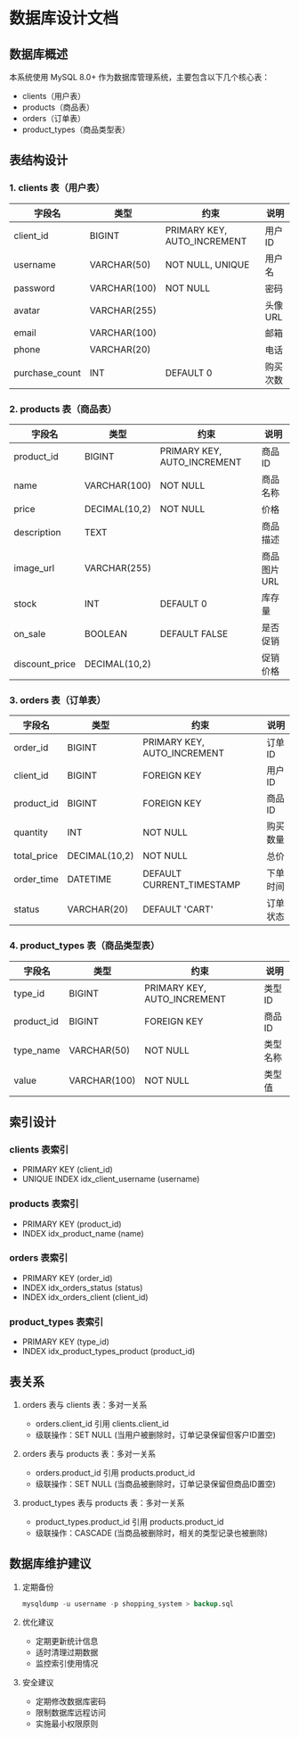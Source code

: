# 数据库设计文档

## 数据库概述

本系统使用 MySQL 8.0+ 作为数据库管理系统，主要包含以下几个核心表：
- clients（用户表）
- products（商品表）
- orders（订单表）
- product_types（商品类型表）

## 表结构设计

### 1. clients 表（用户表）

| 字段名         | 类型         | 约束                     | 说明         |
|---------------|--------------|-------------------------|--------------|
| client_id     | BIGINT      | PRIMARY KEY, AUTO_INCREMENT | 用户ID       |
| username      | VARCHAR(50)  | NOT NULL, UNIQUE       | 用户名        |
| password      | VARCHAR(100) | NOT NULL              | 密码         |
| avatar        | VARCHAR(255) |                       | 头像URL      |
| email         | VARCHAR(100) |                       | 邮箱         |
| phone         | VARCHAR(20)  |                       | 电话         |
| purchase_count| INT         | DEFAULT 0             | 购买次数      |

### 2. products 表（商品表）

| 字段名         | 类型          | 约束                    | 说明         |
|---------------|---------------|------------------------|--------------|
| product_id    | BIGINT       | PRIMARY KEY, AUTO_INCREMENT | 商品ID      |
| name          | VARCHAR(100)  | NOT NULL              | 商品名称      |
| price         | DECIMAL(10,2) | NOT NULL              | 价格         |
| description   | TEXT         |                       | 商品描述      |
| image_url     | VARCHAR(255) |                       | 商品图片URL   |
| stock         | INT          | DEFAULT 0             | 库存量       |
| on_sale       | BOOLEAN      | DEFAULT FALSE         | 是否促销      |
| discount_price| DECIMAL(10,2)|                       | 促销价格      |

### 3. orders 表（订单表）

| 字段名         | 类型          | 约束                    | 说明         |
|---------------|---------------|------------------------|--------------|
| order_id      | BIGINT       | PRIMARY KEY, AUTO_INCREMENT | 订单ID      |
| client_id     | BIGINT       | FOREIGN KEY           | 用户ID       |
| product_id    | BIGINT       | FOREIGN KEY           | 商品ID       |
| quantity      | INT          | NOT NULL              | 购买数量      |
| total_price   | DECIMAL(10,2)| NOT NULL              | 总价         |
| order_time    | DATETIME     | DEFAULT CURRENT_TIMESTAMP | 下单时间   |
| status        | VARCHAR(20)  | DEFAULT 'CART'        | 订单状态      |

### 4. product_types 表（商品类型表）

| 字段名         | 类型         | 约束                    | 说明         |
|---------------|--------------|------------------------|--------------|
| type_id       | BIGINT      | PRIMARY KEY, AUTO_INCREMENT | 类型ID      |
| product_id    | BIGINT      | FOREIGN KEY           | 商品ID       |
| type_name     | VARCHAR(50) | NOT NULL              | 类型名称      |
| value         | VARCHAR(100)| NOT NULL              | 类型值        |

## 索引设计

### clients 表索引
- PRIMARY KEY (client_id)
- UNIQUE INDEX idx_client_username (username)

### products 表索引
- PRIMARY KEY (product_id)
- INDEX idx_product_name (name)

### orders 表索引
- PRIMARY KEY (order_id)
- INDEX idx_orders_status (status)
- INDEX idx_orders_client (client_id)

### product_types 表索引
- PRIMARY KEY (type_id)
- INDEX idx_product_types_product (product_id)

## 表关系

1. orders 表与 clients 表：多对一关系
   - orders.client_id 引用 clients.client_id
   - 级联操作：SET NULL (当用户被删除时，订单记录保留但客户ID置空)

2. orders 表与 products 表：多对一关系
   - orders.product_id 引用 products.product_id
   - 级联操作：SET NULL (当商品被删除时，订单记录保留但商品ID置空)

3. product_types 表与 products 表：多对一关系
   - product_types.product_id 引用 products.product_id
   - 级联操作：CASCADE (当商品被删除时，相关的类型记录也被删除)

## 数据库维护建议

1. 定期备份
   ```sql
   mysqldump -u username -p shopping_system > backup.sql
   ```

2. 优化建议
   - 定期更新统计信息
   - 适时清理过期数据
   - 监控索引使用情况

3. 安全建议
   - 定期修改数据库密码
   - 限制数据库远程访问
   - 实施最小权限原则